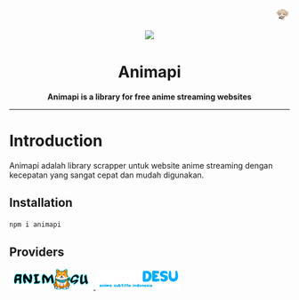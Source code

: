 <p align="right">
  <img src="https://raw.githubusercontent.com/angga7togk/angga7togk/refs/heads/main/toga-chibi.png" width="5%">
</p>

<p align="center">
  <a href="https://github.com/angga7togk">
    <img src="https://i.pinimg.com/originals/30/dd/0a/30dd0aa01adf2eaef4692801e6ffb6fb.gif" width="50%">
  </a>
</p>

<h1 align="center">Animapi</h1>
<p align="center">
  <strong>
    Animapi is a library for free anime streaming websites
  </strong>
</p>

---

# Introduction

Animapi adalah library scrapper untuk website anime streaming dengan kecepatan yang sangat cepat dan mudah digunakan.

## Installation

```bash
npm i animapi
```

<!-- ## Test Speed

Berikut adalah hasil test speed dari library ini.<br/>
Percobaan Pertama memang akan sedikit lama, tapi percobaan selanjutnya akan lebih cepat, karna disini saya memakai cache.

![Taberu Speed Test](https://github.com/angga7togk/Taberu/blob/main/test-cache.png?raw=true) -->

##  Providers
<p>
  <a href="https://v1.animasu.top/">
    <img src="https://raw.githubusercontent.com/angga7togk/Animapi/refs/heads/main/.github/images/animasu.png?raw=true" width="30%">
  </a>
  <a href="https://otakudesu.best/">
    <img src="https://raw.githubusercontent.com/angga7togk/Animapi/refs/heads/main/.github/images/otakudesu.png?raw=true" width="30%">
  </a>
</p>


<!-- ## ❔ Usage

### ES6

```ts
import { animasu } from "yaoi";

animasu
  .getAnimes({
    page: 1,
    search: "naruto",
    sort: "update",
  })
  .then(console.log);
```

### CommonJS

```js
const { animasu } = require("yaoi");
```

## Configuration Environment (ENV)

Environment berikut tidak harus diisi, karna sudah di set default.<br/>
Ini adalah untuk kebutuhan semisal domain website yang di tuju berubah.

```env
ANIMASU_BASE_URL=https://website.com

CACHE_TTL=600
``` -->
